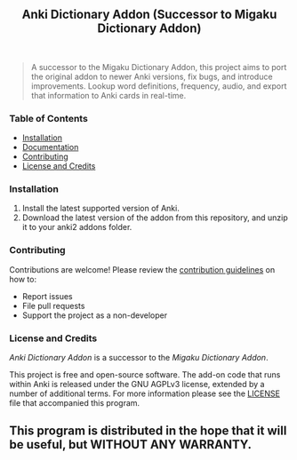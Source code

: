 <h2 align="center">Anki Dictionary Addon (Successor to Migaku Dictionary Addon)</h2>

<p align="center">
<!-- <a title="Rate on AnkiWeb" href="https://ankiweb.net/shared/info/1655992655"><img ankiDict="https://glutanimate.com/logos/ankiweb-rate.svg"></a> -->
<a title="License: GNU AGPLv3" href="https://github.com/migaku-official/Migaku-Dictionary-Addon/blob/master/README.md><img  src="https://img.shields.io/badge/license-GNU AGPLv3-green.svg"></a>
<br>

> A successor to the Migaku Dictionary Addon, this project aims to port the original addon to newer Anki versions, fix bugs, and introduce improvements. Lookup word definitions, frequency, audio, and export that information to Anki cards in real-time.

### Table of Contents

- [Installation](#installation)
- [Documentation](#documentation)
- [Contributing](#contributing)
- [License and Credits](#license-and-credits)

### Installation

1. Install the latest supported version of Anki.
2. Download the latest version of the addon from this repository, and unzip it to your anki2 addons folder.

### Contributing

Contributions are welcome! Please review the [contribution guidelines](.githubONTRIBUTING.md) on how to:

- Report issues
- File pull requests
- Support the project as a non-developer

### License and Credits

*Anki Dictionary Addon* is a successor to the *Migaku Dictionary Addon*.

This project is free and open-source software. The add-on code that runs within Anki is released under the GNU AGPLv3 license, extended by a number of additional terms. For more information please see the [LICENSE](https://github.com/migaku-official/Migaku-Dictionary-Addon/blob/master/README.md) file that accompanied this program.

This program is distributed in the hope that it will be useful, but WITHOUT ANY WARRANTY.
----
